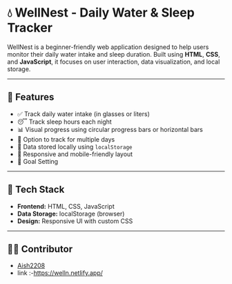 # 💧 WellNest - Daily Water & Sleep Tracker

WellNest is a beginner-friendly web application designed to help users monitor their daily water intake and sleep duration. Built using **HTML**, **CSS**, and **JavaScript**, it focuses on user interaction, data visualization, and local storage.

---

## 🌟 Features

- ✅ Track daily water intake (in glasses or liters)
- 😴 Track sleep hours each night
- 📊 Visual progress using circular progress bars or horizontal bars
- 📅 Option to track for multiple days
- 💾 Data stored locally using `localStorage`
- 📱 Responsive and mobile-friendly layout
- 🎯 Goal Setting

---

## 🧰 Tech Stack

- **Frontend:** HTML, CSS, JavaScript
- **Data Storage:** localStorage (browser)
- **Design:** Responsive UI with custom CSS

---

## 👨‍💻 Contributor

- [Aish2208](https://github.com/Aish2208)
- link :-https://welln.netlify.app/
